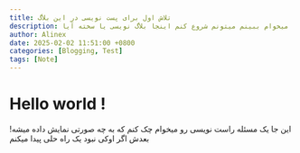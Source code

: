 ```yaml
---
title: تلاش اول برای پست نویسی در این بلاگ
description: میخوام ببینم میتونم شروع کنم اینجا بلاگ نویسی یا سخته آیا
author: Alinex
date: 2025-02-02 11:51:00 +0800
categories: [Blogging, Test]
tags: [Note]
---
```


# Hello world !
این جا یک مسئله راست نویسی رو میخوام چک کنم که به چه صورتی نمایش داده میشه!
بعدش اگر اوکی نبود یک راه حلی پیدا میکنم
